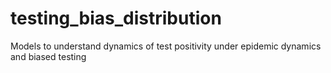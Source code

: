 # testing_bias_distribution

Models to understand dynamics of test positivity under epidemic dynamics and biased testing


